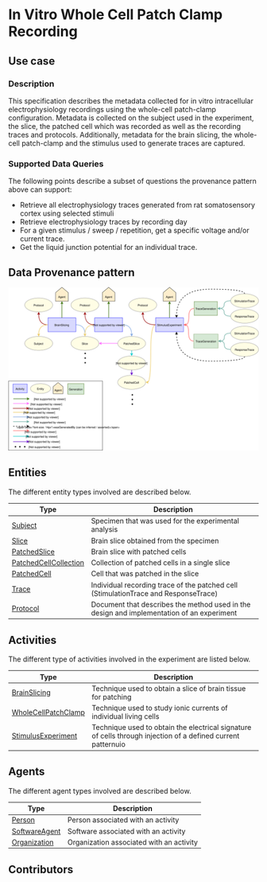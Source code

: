# In Vitro Whole Cell Patch Clamp Recording

## Use case

### Description

This specification describes the metadata collected for in vitro intracellular electrophysiology recordings using the whole-cell patch-clamp configuration. Metadata is collected on the subject used in the experiment, the slice, the patched cell which was recorded as well as the recording traces and protocols. Additionally, metadata for the brain slicing, the whole-cell patch-clamp and the stimulus used to generate traces are captured.

### Supported Data Queries

The following points describe a subset of questions the provenance pattern above can support:
 
* Retrieve all electrophysiology traces generated from rat somatosensory cortex using selected stimuli
* Retrieve electrophysiology traces by recording day
* For a given stimulus / sweep / repetition, get a specific voltage and/or current trace.
* Get the liquid junction potential for an individual trace.


## Data Provenance pattern

![Whole-cell patch-clamp-recording](../../assets/provtemplates/wholecellpatchclamp-recording-prov-template.svg)


## Entities

The different entity types involved are described below.

| Type  | Description|
| -------------                                                             | ------------- |
| [Subject](https://bbp-nexus.epfl.ch/staging/datamodels/shape-neurosciencegraphcoresubjectv010shapessubjectshape.html)                            |     Specimen that was used for the experimental analysis      |
| [Slice](https://bbp-nexus.epfl.ch/staging/datamodels/class-nsgslice.html)                                |     Brain slice obtained from the specimen      |
| [PatchedSlice](https://bbp-nexus.epfl.ch/staging/datamodels/shape-neurosciencegraphexperimentpatchedslicev011shapespatchedsliceshape.html)                  |     Brain slice with patched cells      |
| [PatchedCellCollection](https://bbp-nexus.epfl.ch/staging/datamodels/shape-neurosciencegraphexperimentpatchedcellcollectionv010shapespatchedcellcollectionshape.html)|     Collection of patched cells in a single slice |
| [PatchedCell](https://bbp-nexus.epfl.ch/staging/datamodels/shape-neurosciencegraphexperimentpatchedcellv021shapespatchedcellshape.html)                    |     Cell that was patched in the slice      |
| [Trace](https://bbp-nexus.epfl.ch/staging/datamodels/shape-neurosciencegraphelectrophysiologytracev100shapestraceshape.html)                         |     Individual recording trace of the patched cell (StimulationTrace and ResponseTrace)     |
| [Protocol](https://bbp-nexus.epfl.ch/staging/datamodels/shape-neurosciencegraphcommonsexperimentalprotocolv011shapesexperimentalprotocolshape.html)                          |     Document that describes the method used in the design and implementation of an experiment      |
    
## Activities

The different type of activities involved in the experiment are listed below.

| Type  | Description|
| ------------- | ------------- |
| [BrainSlicing](https://bbp-nexus.epfl.ch/staging/datamodels/shape-neurosciencegraphexperimentbrainslicingv100shapesbrainslicingshape.html)                      |     Technique used to obtain a slice of brain tissue for patching      |
| [WholeCellPatchClamp](https://bbp-nexus.epfl.ch/staging/datamodels/shape-neurosciencegraphexperimentwholecellpatchclampv010shapeswholecellpatchclampshape.html)        |     Technique used to study ionic currents of individual living cells    |
| [StimulusExperiment](https://bbp-nexus.epfl.ch/staging/datamodels/shape-neurosciencegraphelectrophysiologystimulusexperimentv100shapesstimulusexperimentshape.html)   |     Technique used to obtain the electrical signature of cells through injection of a defined current patternuio |

## Agents

The different agent types involved are described below.

| Type  | Description|
| ------------- | ------------- |
| [Person](https://bbp-nexus.epfl.ch/staging/datamodels/shape-neurosciencegraphcommonspersonv010shapespersonshape.html)                                        |    Person associated with an activity      |
| [SoftwareAgent](https://bbp-nexus.epfl.ch/staging/datamodels/shape-neurosciencegraphcoresoftwareagentv010shapessoftwareagentshape.html)                          |    Software associated with an activity      |
| [Organization](https://bbp-nexus.epfl.ch/staging/datamodels/shape-neurosciencegraphcommonsorganizationv010shapesorganizationshape.html)                            |    Organization associated with an activity      |

## Contributors
